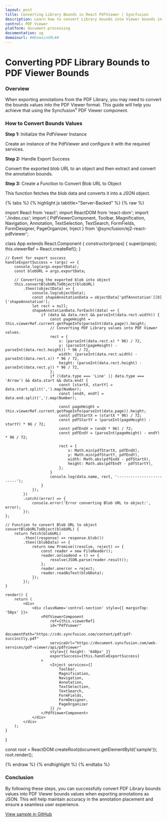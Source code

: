 ```yaml
---
layout: post
title: Converting Library Bounds in React PdfViewer | Syncfusion
description: Learn how to convert Library bounds into Viewer bounds in Syncfusion React Pdfviewer component of Syncfusion Essential JS 2 and more.
control: PDF Viewer
platform: document-processing
documentation: ug
domainurl: ##DomainURL##
---
```


# Converting PDF Library Bounds to PDF Viewer Bounds

### Overview

When exporting annotations from the PDF Library, you may need to convert the bounds values into the PDF Viewer format. This guide will help you achieve that using the Syncfusion<sup style="font-size:70%">&reg;</sup> PDF Viewer component.

### How to Convert Bounds Values

**Step 1:** Initialize the PdfViewer Instance

Create an instance of the PdfViewer and configure it with the required services.

**Step 2:** Handle Export Success

Convert the exported blob URL to an object and then extract and convert the annotation bounds.

**Step 3:** Create a Function to Convert Blob URL to Object

This function fetches the blob data and converts it into a JSON object.

{% tabs %}
{% highlight js tabtitle="Server-Backed" %}
{% raw %}

import React from 'react';
import ReactDOM from 'react-dom';
import './index.css';
import {
    PdfViewerComponent,
    Toolbar,
    Magnification,
    Navigation,
    Annotation,
    TextSelection,
    TextSearch,
    FormFields,
    FormDesigner,
    PageOrganizer,
    Inject
} from '@syncfusion/ej2-react-pdfviewer';

class App extends React.Component {
    constructor(props) {
        super(props);
        this.viewerRef = React.createRef();
    }

    // Event for export success
    handleExportSuccess = (args) => {
        console.log(args.exportData);
        const blobURL = args.exportData;

        // Converting the exported blob into object
        this.convertBlobURLToObject(blobURL)
            .then((objectData) => {
                console.log(objectData);
                const shapeAnnotationData = objectData['pdfAnnotation'][0]['shapeAnnotation'];
                let rect = null;
                shapeAnnotationData.forEach((data) => {
                    if (data && data.rect && parseInt(data.rect.width)) {
                        const pageHeight = this.viewerRef.current.getPageInfo(parseInt(data.page)).height;
                        // Converting PDF Library values into PDF Viewer values.
                        rect = {
                            x: (parseInt(data.rect.x) * 96) / 72,
                            y: (parseInt(pageHeight) - parseInt(data.rect.height)) * 96 / 72,
                            width: (parseInt(data.rect.width) - parseInt(data.rect.x)) * 96 / 72,
                            height: (parseInt(data.rect.height) - parseInt(data.rect.y)) * 96 / 72,
                        };
                        if ((data.type === 'Line' || data.type === 'Arrow') && data.start && data.end) {
                            const [startX, startY] = data.start.split(',').map(Number);
                            const [endX, endY] = data.end.split(',').map(Number);

                            const pageHeight = this.viewerRef.current.getPageInfo(parseInt(data.page)).height;
                            const pdfStartX = (startX * 96) / 72;
                            const pdfStartY = (parseInt(pageHeight) - startY) * 96 / 72;
                            const pdfEndX = (endX * 96) / 72;
                            const pdfEndY = (parseInt(pageHeight) - endY) * 96 / 72;

                            rect = {
                                x: Math.min(pdfStartX, pdfEndX),
                                y: Math.min(pdfStartY, pdfEndY),
                                width: Math.abs(pdfEndX - pdfStartX),
                                height: Math.abs(pdfEndY - pdfStartY),
                            };
                        }
                        console.log(data.name, rect, '-------------------------');
                    }
                });
            })
            .catch((error) => {
                console.error('Error converting Blob URL to object:', error);
            });
    };

    // Function to convert Blob URL to object
    convertBlobURLToObject(blobURL) {
        return fetch(blobURL)
            .then((response) => response.blob())
            .then((blobData) => {
                return new Promise((resolve, reject) => {
                    const reader = new FileReader();
                    reader.onloadend = () => {
                        resolve(JSON.parse(reader.result));
                    };
                    reader.onerror = reject;
                    reader.readAsText(blobData);
                });
            });
    }

    render() {
        return (
            <div>
                <div className='control-section' style={{ marginTop: '50px' }}>
                    <PdfViewerComponent
                        ref={this.viewerRef}
                        id="PdfViewer"
                        documentPath="https://cdn.syncfusion.com/content/pdf/pdf-succinctly.pdf"
                        serviceUrl="https://document.syncfusion.com/web-services/pdf-viewer/api/pdfviewer"
                        style={{ height: '640px' }}
                        exportSuccess={this.handleExportSuccess}
                    >
                        <Inject services={[
                            Toolbar,
                            Magnification,
                            Navigation,
                            Annotation,
                            TextSelection,
                            TextSearch,
                            FormFields,
                            FormDesigner,
                            PageOrganizer
                        ]} />
                    </PdfViewerComponent>
                </div>
            </div>
        );
    }
}

const root = ReactDOM.createRoot(document.getElementById('sample'));
root.render(<App />);

{% endraw %}
{% endhighlight %}
{% endtabs %}

### Conclusion

By following these steps, you can successfully convert PDF Library bounds values into PDF Viewer bounds values when exporting annotations as JSON. This will help maintain accuracy in the annotation placement and ensure a seamless user experience.

[View sample in GitHub](https://github.com/SyncfusionExamples/react-pdf-viewer-examples/tree/master/How%20to/)